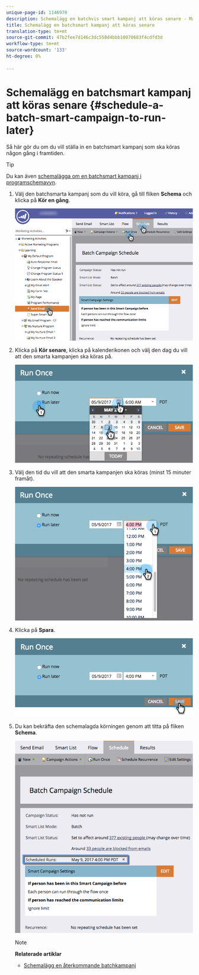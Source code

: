 ```yaml
---
unique-page-id: 1146970
description: Schemalägg en batchvis smart kampanj att köras senare - Marketo Docs - produktdokumentation
title: Schemalägg en batchsmart kampanj att köras senare
translation-type: tm+mt
source-git-commit: 47b2fee7d146c3dc558d4bbb10070683f4cdfd3d
workflow-type: tm+mt
source-wordcount: '133'
ht-degree: 0%

---
```



# Schemalägg en batchsmart kampanj att köras senare {#schedule-a-batch-smart-campaign-to-run-later}

Så här gör du om du vill ställa in en batchsmart kampanj som ska köras någon gång i framtiden.

>[!TIP]
>
>Du kan även [schemalägga om en batchsmart kampanj i programschemavyn](../../../../product-docs/core-marketo-concepts/programs/program-schedule-view/reschedule-a-batch-smart-campaign-in-the-program-schedule-view.md).

1. Välj den batchsmarta kampanj som du vill köra, gå till fliken **Schema** och klicka på **Kör en gång**.

   ![](assets/scheduledruns2.png)

1. Klicka på **Kör senare**, klicka på kalenderikonen och välj den dag du vill att den smarta kampanjen ska köras på.

   ![](assets/runonce.png)

1. Välj den tid du vill att den smarta kampanjen ska köras (minst 15 minuter framåt).

   ![](assets/runoncetime.png)

1. Klicka på **Spara**.

   ![](assets/runoncetimesave.png)

1. Du kan bekräfta den schemalagda körningen genom att titta på fliken **Schema**.

   ![](assets/scheduledrunsbox.png)

   >[!NOTE]
   >
   >**Relaterade artiklar**
   >
   >    
   >    
   >    * [Schemalägg en återkommande batchkampanj](schedule-a-recurring-batch-campaign.md)


